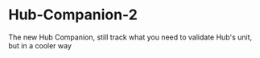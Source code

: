 # Hub-Companion-2
The new Hub Companion, still track what you need to validate Hub's unit, but in a cooler way
